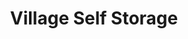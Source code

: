 ---
title: "Village Self Storage"
url: /fruitland-park/village-self-storage/
shop: storage rental
---